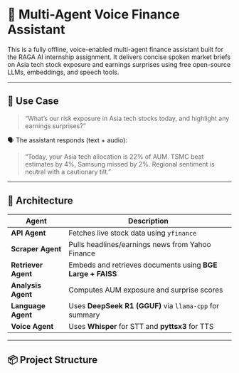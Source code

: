 # 🧠 Multi-Agent Voice Finance Assistant

This is a fully offline, voice-enabled multi-agent finance assistant built for the RAGA AI internship assignment. It delivers concise spoken market briefs on Asia tech stock exposure and earnings surprises using free open-source LLMs, embeddings, and speech tools.

---

## 🚀 Use Case

> “What’s our risk exposure in Asia tech stocks today, and highlight any earnings surprises?”

🗣️ The assistant responds (text + audio):

> “Today, your Asia tech allocation is 22% of AUM. TSMC beat estimates by 4%, Samsung missed by 2%. Regional sentiment is neutral with a cautionary tilt.”

---

## 🧱 Architecture

| Agent         | Description |
|---------------|-------------|
| **API Agent**      | Fetches live stock data using `yfinance` |
| **Scraper Agent**  | Pulls headlines/earnings news from Yahoo Finance |
| **Retriever Agent**| Embeds and retrieves documents using **BGE Large + FAISS** |
| **Analysis Agent** | Computes AUM exposure and surprise scores |
| **Language Agent** | Uses **DeepSeek R1 (GGUF)** via `llama-cpp` for summary |
| **Voice Agent**    | Uses **Whisper** for STT and **pyttsx3** for TTS |

---

## 📦 Project Structure

